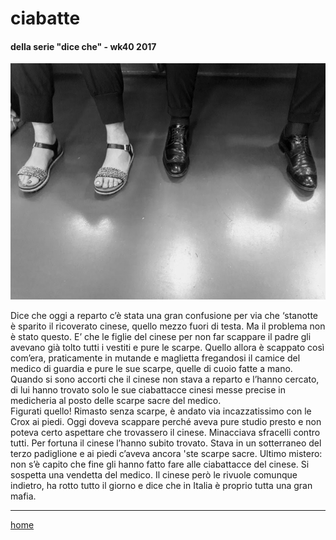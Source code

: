 # ciabatte    

#### della serie "dice che" - wk40 2017  
![](/interarete027.png "RomaFiumicino - fette")   

Dice che oggi a reparto c’è stata una gran confusione per via che ‘stanotte è sparito il ricoverato cinese, quello mezzo fuori di testa. Ma il problema non è stato questo. E’ che le figlie del cinese per non far scappare il padre gli avevano già tolto tutti i vestiti e pure le scarpe. Quello allora è scappato così com’era, praticamente in mutande e maglietta fregandosi il camice del medico di guardia e pure le sue scarpe, quelle di cuoio fatte a mano. Quando si sono accorti che il cinese non stava a reparto e l’hanno cercato, di lui hanno trovato solo le sue ciabattacce cinesi messe precise in medicheria al posto delle scarpe sacre del medico.  
Figurati quello! Rimasto senza scarpe, è andato via incazzatissimo con le Crox ai piedi. Oggi doveva scappare perché aveva pure studio presto e non poteva certo aspettare che trovassero il cinese. Minacciava sfracelli contro tutti. Per fortuna il cinese l’hanno subito trovato. Stava in un sotterraneo del terzo padiglione e ai piedi c’aveva ancora 'ste scarpe sacre.
Ultimo mistero: non s’è capito che fine gli hanno fatto fare alle ciabattacce del cinese. Si sospetta una vendetta del medico. Il cinese però le rivuole comunque indietro, ha rotto tutto il giorno e dice che in Italia è proprio tutta una gran mafia.

---
[home](/interarete.md) 

